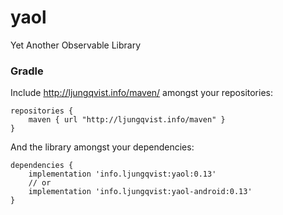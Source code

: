 # yaol
Yet Another Observable Library

### Gradle

Include <http://ljungqvist.info/maven/> amongst your repositories:

```
repositories {
    maven { url "http://ljungqvist.info/maven" }
}
```

And the library amongst your dependencies:

```
dependencies {
    implementation 'info.ljungqvist:yaol:0.13'
    // or
    implementation 'info.ljungqvist:yaol-android:0.13'
}
```


